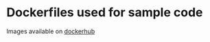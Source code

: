 # Dockerfiles used for sample code
Images available on [dockerhub](https://hub.docker.com/u/annajung)
